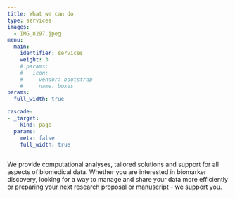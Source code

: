```yaml
---
title: What we can do
type: services
images:
  - IMG_8297.jpeg
menu:
  main:
    identifier: services
    weight: 3
    # params:
    #   icon:
    #     vendor: bootstrap
    #     name: boxes
params:
  full_width: true  

cascade:
- _target:
    kind: page
  params:
    meta: false
    full_width: true 
---
```


We provide computational analyses, tailored solutions and support for all aspects of biomedical data. Whether you are interested in biomarker discovery, looking for a way to manage and share your data more efficiently or preparing your next research proposal or manuscript - we support you.


